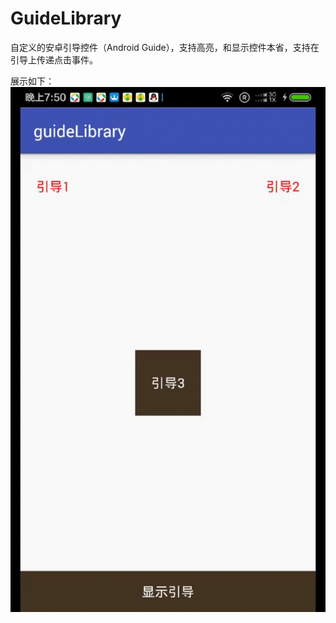 # GuideLibrary
自定义的安卓引导控件（Android Guide），支持高亮，和显示控件本省，支持在引导上传递点击事件。

展示如下：
![gif](https://github.com/stormdzh/GuideLibrary/blob/master/pre/guide.gif)

